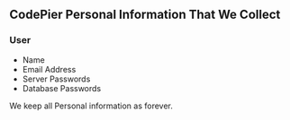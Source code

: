 ## CodePier Personal Information That We Collect

### User

- Name
- Email Address
- Server Passwords
- Database Passwords

We keep all Personal information as forever.
